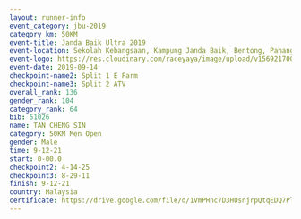 ```yaml
---
layout: runner-info 
event_category: jbu-2019 
category_km: 50KM 
event-title: Janda Baik Ultra 2019
event-location: Sekolah Kebangsaan, Kampung Janda Baik, Bentong, Pahang, Malaysia 
event-logo: https://res.cloudinary.com/raceyaya/image/upload/v1569217009/logo/janda-baik_vch1pc.jpg 
event-date: 2019-09-14 
checkpoint-name2: Split 1 E Farm 
checkpoint-name3: Split 2 ATV 
overall_rank: 136
gender_rank: 104
category_rank: 64
bib: 51026
name: TAN CHENG SIN
category: 50KM Men Open
gender: Male
time: 9-12-21
start: 0-00.0
checkpoint2: 4-14-25
checkpoint3: 8-29-11
finish: 9-12-21
country: Malaysia
certificate: https://drive.google.com/file/d/1VmPHnc7D3HUsnjrpQtqEDQ7PlhOCwoce/view?usp=sharing
---
```

